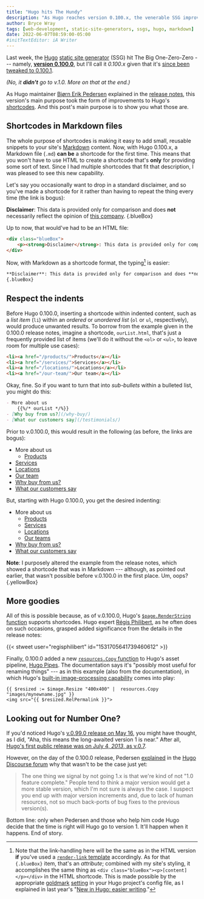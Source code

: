 ```yaml
---
title: "Hugo hits The Hundy"
description: "As Hugo reaches version 0.100.x, the venerable SSG improves upon its handling of shortcodes."
author: Bryce Wray
tags: [web-development, static-site-generators, ssgs, hugo, markdown]
date: 2022-06-07T08:59:00-05:00
#initTextEditor: iA Writer
---
```


Last week, the [Hugo](https://gohugo.io) [static site generator](https://jamstack.org/generators/) (SSG) hit The Big One-Zero-Zero --- namely, **[version 0.100.0](https://github.com/gohugoio/hugo/releases/tag/v0.100.0)**, but I'll call it *0.100.x* given that it's [since been tweaked to 0.100.1](https://github.com/gohugoio/hugo/releases/tag/v0.100.1).

*(No, it **didn't** go to v.1.0. More on that at the end.)*

As Hugo maintainer [Bjørn Erik Pedersen](https://github.com/bep) explained in the [release notes](https://github.com/gohugoio/hugo/releases/tag/v0.100.0), this version's main purpose took the form of improvements to Hugo's [shortcodes](https://gohugo.io/templates/shortcode-templates/). And this post's main purpose is to show you what those are.

## Shortcodes in Markdown files

The whole purpose of shortcodes is making it easy to add small, reusable snippets to your site's [Markdown](https://daringfireball.net/projects/markdown/) content. Now, with Hugo 0.100.x, a Markdown file (`.md`) **can be** a shortcode for the first time. This means that you won't have to use HTML to create a shortcode that's **only** for providing some sort of text. Since I had multiple shortcodes that fit that description, I was pleased to see this new capability.

Let's say you occasionally want to drop in a standard disclaimer, and so you've made a shortcode for it rather than having to repeat the thing every time (the link is bogus):

**Disclaimer**: This data is provided only for comparison and does **not** necessarily reflect the opinion of [this company](#).
{.blueBox}

Up to now, that would've had to be an HTML file:

```html
<div class="blueBox">
	<p><strong>Disclaimer</strong>: This data is provided only for comparison and does <strong>not</strong> necessarily reflect the opinion of <a href="{{ .Site.BaseUrl }}/about/" rel="nofollow">this company</a>.</p>
</div>
```

Now, with Markdown as a shortcode format, the typing[^typing] is easier:

```md
**Disclaimer**: This data is provided only for comparison and does **not** necessarily reflect the opinion of [this company]({{ .Site.BaseUrl }}about/).
{.blueBox}
```

[^typing]: Note that the link-handling here will be the same as in the HTML version **if** you've used a [`render-link` template](https://gohugo.io/templates/render-hooks/#render-hooks-for-headings-links-and-images) accordingly. As for that `{.blueBox}` item, that's an *attribute*; combined with my site's styling, it accomplishes the same thing as `<div class="blueBox"><p>[content]</p></div>` in the HTML shortcode. This is made possible by the appropriate [goldmark](https://github.com/yuin/goldmark) [setting](https://gohugo.io/getting-started/configuration-markup#goldmark) in your Hugo project's config file, as I explained in last year's "[New in Hugo: easier writing](/posts/2021/02/new-hugo-easier-writing/)."

## Respect the indents

Before Hugo 0.100.0, inserting a shortcode within indented content, such as a *list item* (`li`) within an *ordered* or *unordered list* (`ol` or `ul`, respectively), would produce unwanted results. To borrow from the example given in the 0.100.0 release notes, imagine a shortcode, `ourList.html`, that's just a frequently provided list of items (we'll do it without the `<ol>` or `<ul>`, to leave room for multiple use cases):

```html
<li><a href="/products/">Products</a></li>
<li><a href="/services/">Services</a></li>
<li><a href="/locations/">Locations</a></li>
<li><a href="/our-team/">Our team</a></li>
```

Okay, fine. So if you want to turn that into *sub-bullets* within a bulleted list, you might do this:

```md
- More about us
	{{%/* ourList */%}}
- [Why buy from us?](/why-buy/)
- [What our customers say](/testimonials/)
```

<!--To those sneaking a look at this post's content file: the `/*` and `*/` above allow it to render on this page as it should, **without** confusing Hugo.-->

Prior to v.0.100.0, this would result in the following (as before, the links are bogus):

<ul>
	<li>More about us
		<ul>
			<li><a href="#">Products</a></li>
		</ul>
	 </li>
	 <li><a href="#">Services</a></li>
	 <li><a href="#">Locations</a></li>
	 <li><a href="#">Our team</a></li>
	 <li><a href="#">Why buy from us?</a></li>
	 <li><a href="#">What our customers say</a></li>
</ul>

But, starting with Hugo 0.100.0, you get the desired indenting:

- More about us
	- [Products](#)
	- [Services](#)
	- [Locations](#)
	- [Our teams](#)
- [Why buy from us?](#)
- [What our customers say](#)

**Note**: I purposely altered the example from the release notes, which showed a shortcode that was in Markdown --- although, as pointed out earlier, that wasn't possible before v.0.100.0 in the first place. Um, oops?
{.yellowBox}

## More goodies

All of this is possible because, as of v.0.100.0, Hugo's [`$page.RenderString` function](https://gohugo.io/functions/renderstring/) supports shortcodes. Hugo expert [Régis Philibert](https://github.com/regisphilibert), as he often does on such occasions, grasped added significance from the details in the release notes:

{{< stweet user="regisphilibert" id="1531705641739460612" >}}

Finally, 0.100.0 added a new [`resources.Copy` function](https://gohugo.io/hugo-pipes/introduction/#copy-a-resource) to Hugo's asset pipeline, [Hugo Pipes](https://gohugo.io/hugo-pipes/introduction/). The documentation says it's "possibly most useful for renaming things" --- as in this example (also from the documentation), in which Hugo's [built-in image-processing capability](https://gohugo.io/content-management/image-processing/) comes into play:

```go-html-template
{{ $resized := $image.Resize "400x400" |  resources.Copy "images/mynewname.jpg" }}
<img src="{{ $resized.RelPermalink }}">
```

## Looking out for Number One?

If you'd noticed Hugo's [v.0.99.0 release on May 16](https://github.com/gohugoio/hugo/releases/tag/v0.99.0), you might have thought, as I did, "Aha, this means the long-awaited version 1 is near." After all, [Hugo's first public release was on July 4, *2013*, as v.0.7](https://github.com/gohugoio/hugo/releases/tag/v0.7).

However, on the day of the 0.100.0 release, Pedersen [explained](https://discourse.gohugo.io/t/hugo-0-100-0-released/38874/11) in the [Hugo Discourse forum](https://discourse.gohugo.io/) why that wasn't to be the case just yet:

> The one thing we signal by not going 1.x is that we're kind of not "1.0 feature complete." People tend to think a major version would get a more stable version, which I'm not sure is always the case. I suspect you end up with major version increments and, due to lack of human resources, not so much back-ports of bug fixes to the previous version(s).

Bottom line: only when Pedersen and those who help him code Hugo decide that the time is right will Hugo go to version 1. It'll happen when it happens. End of story.
